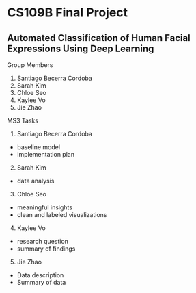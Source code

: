 # CS109B Final Project
## Automated Classification of Human Facial Expressions Using Deep Learning

Group Members
1. Santiago Becerra Cordoba
2. Sarah Kim
3. Chloe Seo
4. Kaylee Vo
5. Jie Zhao

MS3 Tasks
1. Santiago Becerra Cordoba
- baseline model
- implementation plan

2. Sarah Kim
- data analysis

3. Chloe Seo
- meaningful insights 
- clean and labeled visualizations

4. Kaylee Vo
- research question
- summary of findings

5. Jie Zhao
- Data description 
- Summary of data